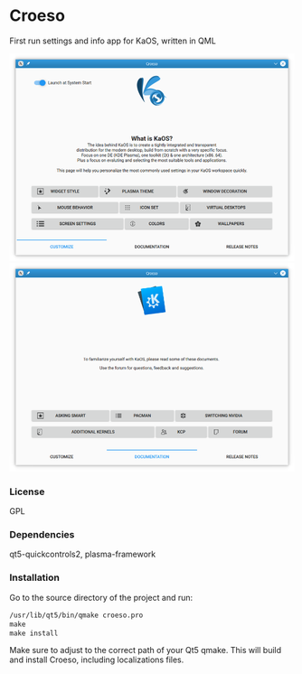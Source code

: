 # Croeso
First run settings and info app for KaOS, written in QML

![Screenshot](images/croeso1.png)
![Screenshot2](images/croeso2.png)

### License
GPL

### Dependencies

qt5-quickcontrols2, plasma-framework


### Installation
Go to the source directory of the project and run:

```
/usr/lib/qt5/bin/qmake croeso.pro
make
make install
```

Make sure to adjust to the correct path of your Qt5 qmake. This will build and install Croeso, including localizations files.
